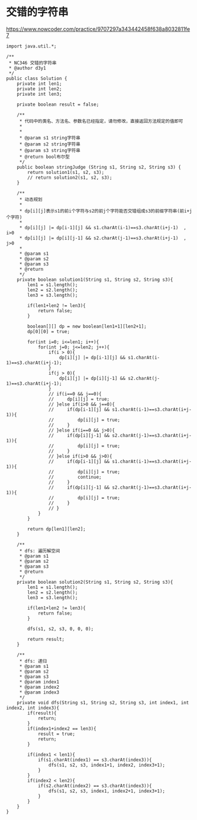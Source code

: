 # 交错的字符串
https://www.nowcoder.com/practice/9707297a343442458f638a8032811fe7

    import java.util.*;
    
    /**
     * NC346 交错的字符串
     * @author d3y1
     */
    public class Solution {
        private int len1;
        private int len2;
        private int len3;
    
        private boolean result = false;
    
        /**
         * 代码中的类名、方法名、参数名已经指定，请勿修改，直接返回方法规定的值即可
         *
         *
         * @param s1 string字符串
         * @param s2 string字符串
         * @param s3 string字符串
         * @return bool布尔型
         */
        public boolean stringJudge (String s1, String s2, String s3) {
            return solution1(s1, s2, s3);
            // return solution2(s1, s2, s3);
        }
    
        /**
         * 动态规划
         *
         * dp[i][j]表示s1的前i个字符与s2的前j个字符能否交错组成s3的前缀字符串(前i+j个字符)
         * 
         * dp[i][j] |= dp[i-1][j] && s1.charAt(i-1)==s3.charAt(i+j-1)  , i>0
         * dp[i][j] |= dp[i][j-1] && s2.charAt(j-1)==s3.charAt(i+j-1)  , j>0
         * 
         * @param s1
         * @param s2
         * @param s3
         * @return
         */
        private boolean solution1(String s1, String s2, String s3){
            len1 = s1.length();
            len2 = s2.length();
            len3 = s3.length();
    
            if(len1+len2 != len3){
                return false;
            }
    
            boolean[][] dp = new boolean[len1+1][len2+1];
            dp[0][0] = true;
    
            for(int i=0; i<=len1; i++){
                for(int j=0; j<=len2; j++){
                    if(i > 0){
                        dp[i][j] |= dp[i-1][j] && s1.charAt(i-1)==s3.charAt(i+j-1);
                    }
                    if(j > 0){
                        dp[i][j] |= dp[i][j-1] && s2.charAt(j-1)==s3.charAt(i+j-1);
                    }
                    // if(i==0 && j==0){
                    //     dp[i][j] = true;
                    // }else if(i>0 && j==0){
                    //     if(dp[i-1][j] && s1.charAt(i-1)==s3.charAt(i+j-1)){
                    //         dp[i][j] = true;
                    //     }
                    // }else if(i==0 && j>0){
                    //     if(dp[i][j-1] && s2.charAt(j-1)==s3.charAt(i+j-1)){
                    //         dp[i][j] = true;
                    //     }
                    // }else if(i>0 && j>0){
                    //     if(dp[i-1][j] && s1.charAt(i-1)==s3.charAt(i+j-1)){
                    //         dp[i][j] = true;
                    //         continue;
                    //     }
                    //     if(dp[i][j-1] && s2.charAt(j-1)==s3.charAt(i+j-1)){
                    //         dp[i][j] = true;
                    //     }
                    // }
                }
            }
    
            return dp[len1][len2];
        }
    
        /**
         * dfs: 遍历解空间
         * @param s1
         * @param s2
         * @param s3
         * @return
         */
        private boolean solution2(String s1, String s2, String s3){
            len1 = s1.length();
            len2 = s2.length();
            len3 = s3.length();
    
            if(len1+len2 != len3){
                return false;
            }
    
            dfs(s1, s2, s3, 0, 0, 0);
    
            return result;
        }
    
        /**
         * dfs: 递归
         * @param s1
         * @param s2
         * @param s3
         * @param index1
         * @param index2
         * @param index3
         */
        private void dfs(String s1, String s2, String s3, int index1, int index2, int index3){
            if(result){
                return;
            }
            if(index1+index2 == len3){
                result = true;
                return;
            }
    
            if(index1 < len1){
                if(s1.charAt(index1) == s3.charAt(index3)){
                    dfs(s1, s2, s3, index1+1, index2, index3+1);
                }
            }
            if(index2 < len2){
                if(s2.charAt(index2) == s3.charAt(index3)){
                    dfs(s1, s2, s3, index1, index2+1, index3+1);
                }
            }
        }
    }
    


